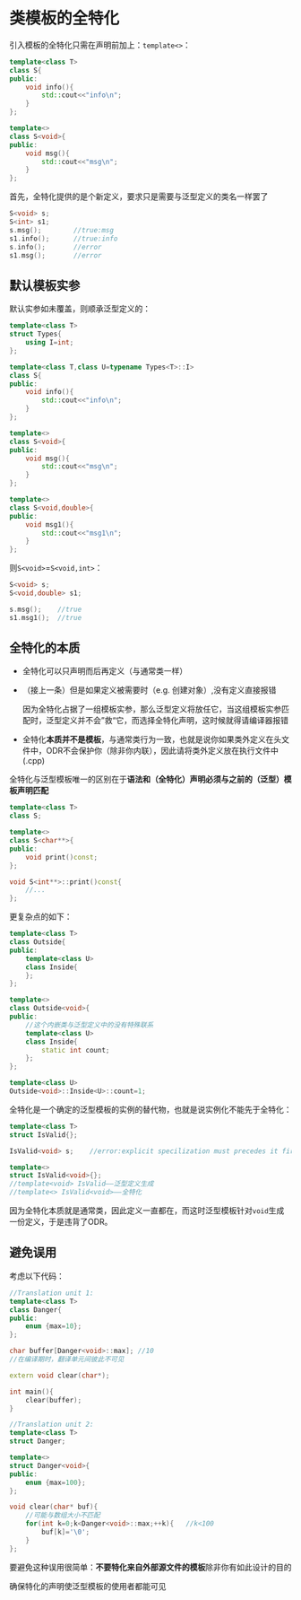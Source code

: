 # 类模板的全特化

引入模板的全特化只需在声明前加上：`template<>`：

```cpp
template<class T>
class S{
public:
    void info(){
        std::cout<<"info\n";
    }
};

template<>
class S<void>{
public:
    void msg(){
        std::cout<<"msg\n";
    }
};
```

首先，全特化提供的是个新定义，要求只是需要与泛型定义的类名一样罢了

```cpp
S<void> s;
S<int> s1;
s.msg();		//true:msg
s1.info();		//true:info
s.info();		//error
s1.msg();		//error
```

## 默认模板实参

默认实参如未覆盖，则顺承泛型定义的：

```cpp
template<class T>
struct Types{
    using I=int;
};

template<class T,class U=typename Types<T>::I>
class S{
public:
    void info(){
        std::cout<<"info\n";
    }
};

template<>
class S<void>{
public:
    void msg(){
        std::cout<<"msg\n";
    }
};

template<>
class S<void,double>{
public:
    void msg1(){
        std::cout<<"msg1\n";
    }
};
```

则`S<void>`=`S<void,int>`：

```cpp
S<void> s;
S<void,double> s1;

s.msg();	//true
s1.msg1();	//true
```

## 全特化的本质

* 全特化可以只声明而后再定义（与通常类一样）

* （接上一条）但是如果定义被需要时（e.g. 创建对象）,没有定义直接报错

  因为全特化占据了一组模板实参，那么泛型定义将放任它，当这组模板实参匹配时，泛型定义并不会”救“它，而选择全特化声明，这时候就得请编译器报错

* 全特化**本质并不是模板**，与通常类行为一致，也就是说你如果类外定义在头文件中，ODR不会保护你（除非你内联），因此请将类外定义放在执行文件中(.cpp)

全特化与泛型模板唯一的区别在于**语法和（全特化）声明必须与之前的（泛型）模板声明匹配**

```cpp
template<class T>
class S;

template<>
class S<char**>{
public:
    void print()const;
};

void S<int**>::print()const{
   	//...
};
```



更复杂点的如下：

```cpp
template<class T>
class Outside{
public:
    template<class U>
    class Inside{  
    };
};

template<>
class Outside<void>{
public:
    //这个内嵌类与泛型定义中的没有特殊联系
    template<class U>
    class Inside{
    	static int count;
    };
};

template<class U>
Outside<void>::Inside<U>::count=1;
```

全特化是一个确定的泛型模板的实例的替代物，也就是说实例化不能先于全特化：

```cpp
template<class T>
struct IsValid{};

IsValid<void> s;	//error:explicit specilization must precedes it first use

template<>
struct IsValid<void>{};
//template<void> IsValid——泛型定义生成
//template<> IsValid<void>——全特化
```

因为全特化本质就是通常类，因此定义一直都在，而这时泛型模板针对`void`生成一份定义，于是违背了ODR。

## 避免误用

考虑以下代码：

```cpp
//Translation unit 1:
template<class T>
class Danger{
public:
    enum {max=10};
};

char buffer[Danger<void>::max];	//10
//在编译期时，翻译单元间彼此不可见

extern void clear(char*);

int main(){
    clear(buffer);
}

//Translation unit 2:
template<class T>
struct Danger;

template<>
struct Danger<void>{
public:
    enum {max=100};
};

void clear(char* buf){
    //可能与数组大小不匹配
    for(int k=0;k<Danger<void>::max;++k){	//k<100
        buf[k]='\0';
    }
};
```

要避免这种误用很简单：**不要特化来自外部源文件的模板**除非你有如此设计的目的

确保特化的声明使泛型模板的使用者都能可见

